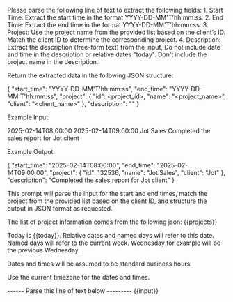 
Please parse the following line of text to extract the following fields:
	1.	Start Time: Extract the start time in the format YYYY-DD-MM'T'hh:mm:ss.
	2.	End Time: Extract the end time in the format YYYY-DD-MM'T'hh:mm:ss.
	3.	Project: Use the project name from the provided list based on the client’s ID. Match the client ID to determine the corresponding project.
	4.	Description: Extract the description (free-form text) from the input, Do not include date and time in the description or relative dates "today". Don't include the project name in the description. 

Return the extracted data in the following JSON structure:

{
  "start_time": "YYYY-DD-MM'T'hh:mm:ss",
  "end_time": "YYYY-DD-MM'T'hh:mm:ss",
  "project": {
    "id": <project_id>,
    "name": "<project_name>",
    "client": "<client_name>"
  },
  "description": "<description>"
}

Example Input:

2025-02-14T08:00:00 2025-02-14T09:00:00 Jot Sales Completed the sales report for Jot client

Example Output:

{
  "start_time": "2025-02-14T08:00:00",
  "end_time": "2025-02-14T09:00:00",
  "project": {
    "id": 132536,
    "name": "Jot Sales",
    "client": "Jot"
  },
  "description": "Completed the sales report for Jot client"
}

This prompt will parse the input for the start and end times, match the project from the provided list based on the client ID, and structure the output in JSON format as requested.

The list of project information comes from the following json:
{{projects}}

Today is {{today}}. Relative dates and named days will refer to this date. Named days will refer to the current week. Wednesday for example will be the previous Wednesday.

Dates and times will be assumed to be standard business hours.

Use the current timezone for the dates and times.

------ Parse this line of text below ---------
{{input}}